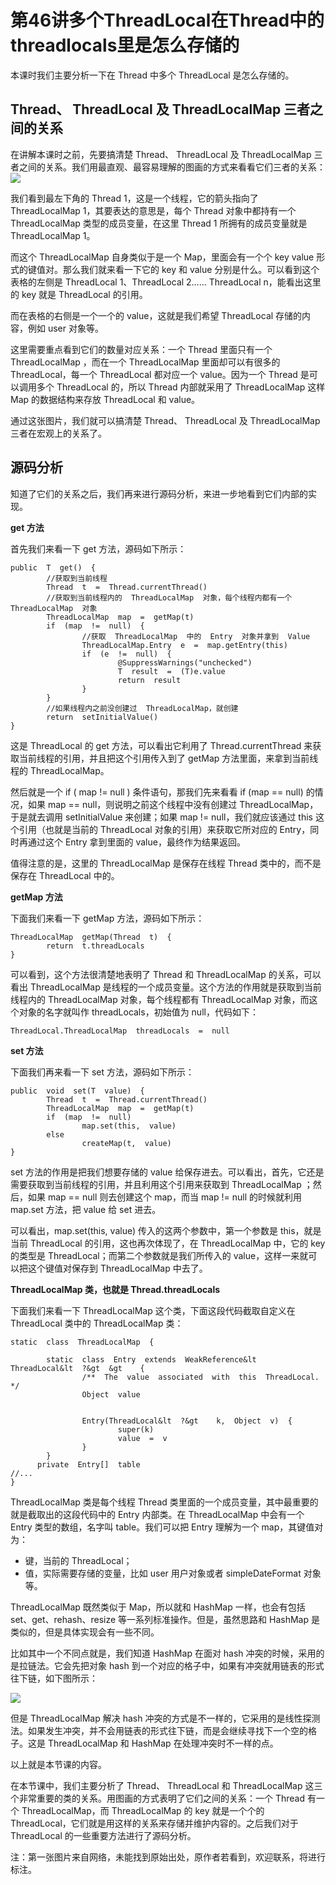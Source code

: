# 第46讲多个ThreadLocal在Thread中的threadlocals里是怎么存储的

本课时我们主要分析一下在 Thread 中多个 ThreadLocal 是怎么存储的。

## Thread、 ThreadLocal 及 ThreadLocalMap 三者之间的关系

在讲解本课时之前，先要搞清楚 Thread、 ThreadLocal 及 ThreadLocalMap 三者之间的关系。我们用最直观、最容易理解的图画的方式来看看它们三者的关系：\
![](https://s0.lgstatic.com/i/image3/M01/67/E8/Cgq2xl5M5a6ADeCKAABC52ZxZCk238.png)

我们看到最左下角的 Thread 1，这是一个线程，它的箭头指向了  ThreadLocalMap 1，其要表达的意思是，每个 Thread 对象中都持有一个 ThreadLocalMap 类型的成员变量，在这里 Thread 1 所拥有的成员变量就是 ThreadLocalMap 1。

而这个 ThreadLocalMap 自身类似于是一个 Map，里面会有一个个 key value 形式的键值对。那么我们就来看一下它的 key 和 value 分别是什么。可以看到这个表格的左侧是 ThreadLocal 1、ThreadLocal 2…… ThreadLocal n，能看出这里的 key 就是 ThreadLocal 的引用。

而在表格的右侧是一个一个的 value，这就是我们希望 ThreadLocal 存储的内容，例如 user 对象等。

这里需要重点看到它们的数量对应关系：一个 Thread 里面只有一个ThreadLocalMap ，而在一个 ThreadLocalMap 里面却可以有很多的 ThreadLocal，每一个 ThreadLocal 都对应一个 value。因为一个 Thread 是可以调用多个 ThreadLocal 的，所以 Thread 内部就采用了 ThreadLocalMap 这样 Map 的数据结构来存放 ThreadLocal 和 value。

通过这张图片，我们就可以搞清楚 Thread、 ThreadLocal 及 ThreadLocalMap 三者在宏观上的关系了。

## 源码分析

知道了它们的关系之后，我们再来进行源码分析，来进一步地看到它们内部的实现。

**get 方法**

首先我们来看一下 get 方法，源码如下所示：

```
public  T  get()  {
        //获取到当前线程
        Thread  t  =  Thread.currentThread()  
        //获取到当前线程内的  ThreadLocalMap  对象，每个线程内都有一个  ThreadLocalMap  对象
        ThreadLocalMap  map  =  getMap(t)  
        if  (map  !=  null)  {
                //获取  ThreadLocalMap  中的  Entry  对象并拿到  Value
                ThreadLocalMap.Entry  e  =  map.getEntry(this)  
                if  (e  !=  null)  {
                        @SuppressWarnings("unchecked")
                        T  result  =  (T)e.value  
                        return  result  
                }
        }
        //如果线程内之前没创建过  ThreadLocalMap，就创建
        return  setInitialValue()  
}
```

这是 ThreadLocal 的 get 方法，可以看出它利用了 Thread.currentThread 来获取当前线程的引用，并且把这个引用传入到了 getMap 方法里面，来拿到当前线程的 ThreadLocalMap。

然后就是一个 if ( map != null ) 条件语句，那我们先来看看 if (map == null) 的情况，如果 map == null，则说明之前这个线程中没有创建过 ThreadLocalMap，于是就去调用 setInitialValue 来创建；如果 map != null，我们就应该通过 this 这个引用（也就是当前的 ThreadLocal 对象的引用）来获取它所对应的 Entry，同时再通过这个 Entry 拿到里面的 value，最终作为结果返回。

值得注意的是，这里的 ThreadLocalMap 是保存在线程 Thread 类中的，而不是保存在 ThreadLocal 中的。

**getMap 方法**

下面我们来看一下 getMap 方法，源码如下所示：

```
ThreadLocalMap  getMap(Thread  t)  {
        return  t.threadLocals  
}
```

可以看到，这个方法很清楚地表明了 Thread 和 ThreadLocalMap 的关系，可以看出 ThreadLocalMap 是线程的一个成员变量。这个方法的作用就是获取到当前线程内的 ThreadLocalMap 对象，每个线程都有 ThreadLocalMap 对象，而这个对象的名字就叫作 threadLocals，初始值为 null，代码如下：

```
ThreadLocal.ThreadLocalMap  threadLocals  =  null  
```

**set 方法**

下面我们再来看一下 set 方法，源码如下所示：

```
public  void  set(T  value)  {
        Thread  t  =  Thread.currentThread()  
        ThreadLocalMap  map  =  getMap(t)  
        if  (map  !=  null)
                map.set(this,  value)  
        else
                createMap(t,  value)  
}
```

set 方法的作用是把我们想要存储的 value 给保存进去。可以看出，首先，它还是需要获取到当前线程的引用，并且利用这个引用来获取到 ThreadLocalMap ；然后，如果 map == null 则去创建这个 map，而当 map != null 的时候就利用 map.set 方法，把 value 给 set 进去。

可以看出，map.set(this, value)  传入的这两个参数中，第一个参数是 this，就是当前 ThreadLocal 的引用，这也再次体现了，在 ThreadLocalMap 中，它的 key 的类型是 ThreadLocal；而第二个参数就是我们所传入的 value，这样一来就可以把这个键值对保存到 ThreadLocalMap 中去了。

**ThreadLocalMap 类，也就是 Thread.threadLocals**

下面我们来看一下 ThreadLocalMap 这个类，下面这段代码截取自定义在 ThreadLocal 类中的 ThreadLocalMap 类：

```
static  class  ThreadLocalMap  {

        static  class  Entry  extends  WeakReference&lt  ThreadLocal&lt  ?&gt  &gt    {
                /**  The  value  associated  with  this  ThreadLocal.  */
                Object  value  


                Entry(ThreadLocal&lt  ?&gt    k,  Object  v)  {
                        super(k)  
                        value  =  v  
                }
        }
      private  Entry[]  table  
//...
}
```

ThreadLocalMap 类是每个线程 Thread 类里面的一个成员变量，其中最重要的就是截取出的这段代码中的 Entry 内部类。在 ThreadLocalMap 中会有一个 Entry 类型的数组，名字叫 table。我们可以把 Entry 理解为一个 map，其键值对为：

* 键，当前的 ThreadLocal；
* 值，实际需要存储的变量，比如 user 用户对象或者 simpleDateFormat 对象等。

ThreadLocalMap 既然类似于 Map，所以就和 HashMap 一样，也会有包括 set、get、rehash、resize 等一系列标准操作。但是，虽然思路和 HashMap 是类似的，但是具体实现会有一些不同。

比如其中一个不同点就是，我们知道 HashMap 在面对 hash 冲突的时候，采用的是拉链法。它会先把对象 hash 到一个对应的格子中，如果有冲突就用链表的形式往下链，如下图所示：

![](https://s0.lgstatic.com/i/image3/M01/67/E8/CgpOIF5M5mqAPY\_GAABqhQqH5zw536.png)

但是 ThreadLocalMap 解决 hash 冲突的方式是不一样的，它采用的是线性探测法。如果发生冲突，并不会用链表的形式往下链，而是会继续寻找下一个空的格子。这是 ThreadLocalMap 和 HashMap 在处理冲突时不一样的点。

以上就是本节课的内容。

在本节课中，我们主要分析了 Thread、 ThreadLocal 和 ThreadLocalMap 这三个非常重要的类的关系。用图画的方式表明了它们之间的关系：一个 Thread 有一个 ThreadLocalMap，而 ThreadLocalMap 的 key 就是一个个的 ThreadLocal，它们就是用这样的关系来存储并维护内容的。之后我们对于 ThreadLocal 的一些重要方法进行了源码分析。

>

注：第一张图片来自网络，未能找到原始出处，原作者若看到，欢迎联系，将进行标注。
